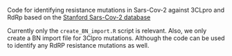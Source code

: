 Code for identifying resistance mutations in Sars-Cov-2 against 3CLpro and RdRp based on the [Stanford Sars-Cov-2 database](https://covdb.stanford.edu/drms/rdrp/)  

Currently only the `create_BN_import.R` script is relevant. Also, we only create a BN import file for 3Clpro mutations. Although the code can be used to identify any RdRP resistance mutations as well.
